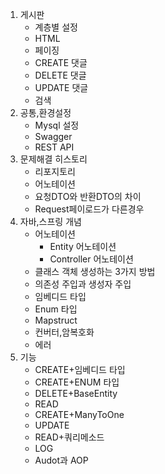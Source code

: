 1. 게시판
    - 계층별 설정
    - HTML 
    - 페이징
    - CREATE 댓글
    - DELETE 댓글
    - UPDATE 댓글
    - 검색
2. 공통,환경설정
    - Mysql 설정
    - Swagger 
    - REST API
3. 문제해결 히스토리
    - 리포지토리
    - 어노테이션
    - 요청DTO와 반환DTO의 차이
    - Request페이로드가 다른경우
4. 자바,스프링 개념
    - 어노테이션
        - Entity 어노테이션
        - Controller 어노테이션
    - 클래스 객체 생성하는 3가지 방법
    - 의존성 주입과 생성자 주입
    - 임베디드 타입
    - Enum 타입
    - Mapstruct
    - 컨버터,암복호화
    - 에러
5. 기능
    - CREATE+임베디드 타입
    - CREATE+ENUM 타입
    - DELETE+BaseEntity
    - READ
    - CREATE+ManyToOne
    - UPDATE
    - READ+쿼리메소드
    - LOG
    - Audot과 AOP